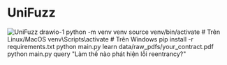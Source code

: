 # UniFuzz
![UniFuzz drawio-1](https://github.com/user-attachments/assets/25a69a22-1ffb-4b45-8df9-7eadfec9151b)
python -m venv venv
source venv/bin/activate  # Trên Linux/MacOS
venv\Scripts\activate  # Trên Windows
pip install -r requirements.txt
python main.py learn data/raw_pdfs/your_contract.pdf
python main.py query "Làm thế nào phát hiện lỗi reentrancy?"
